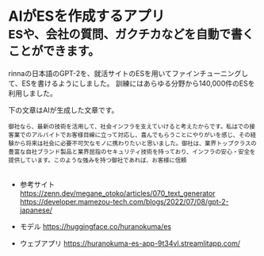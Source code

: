 # AIがESを作成するアプリ<br><sub>ESや、会社の質問、ガクチカなどを自動で書くことができます。</sub>

rinnaの日本語のGPT-2を、就活サイトのESを用いてファインチューニングして、ESを書けるようにしました。
訓練にはあらゆる分野から140,000件のESを利用しました。

下の文章はAIが生成した文章です。

<sub>
御社なら、最新の技術を活用して、社会インフラを支えていけると考えたからです。私はでの接客業でのアルバイトでお客様目線に立って対応し、喜んでもらうことにやりがいを感じ、その経験から将来は社会に必要不可欠なモノに携わりたいと思いました。御社は、業界トップクラスの豊富な自社ブランド製品と業界屈指のセキュリティ技術を持っており、インフラの安心・安全を提供しています。このような強みを持つ御社であれば、お客様に信頼
</sub><br><br>


- 参考サイト<br>
https://zenn.dev/megane_otoko/articles/070_text_generator
https://developer.mamezou-tech.com/blogs/2022/07/08/gpt-2-japanese/

- モデル
https://huggingface.co/huranokuma/es

- ウェブアプリ
https://huranokuma-es-app-9t34vl.streamlitapp.com/
